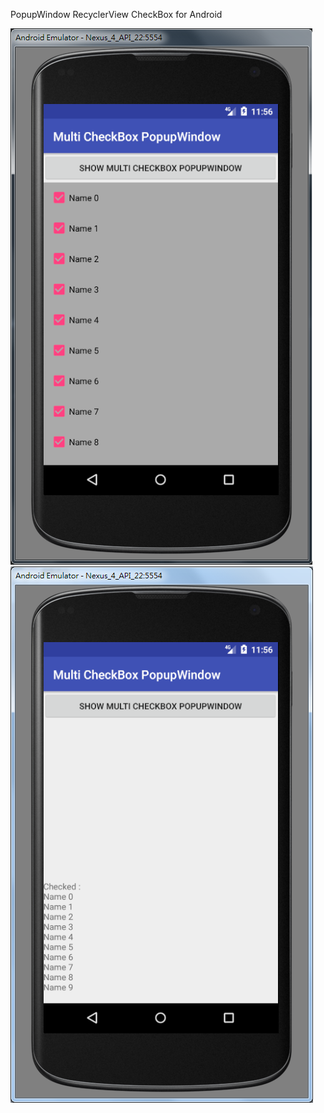 PopupWindow RecyclerView CheckBox for Android 
 
 ![image](https://github.com/JasonWangDev/multi_checkbox_popupwindow/blob/master/readme/Demo_1.png)
 ![image](https://github.com/JasonWangDev/multi_checkbox_popupwindow/blob/master/readme/Demo_2.png)
